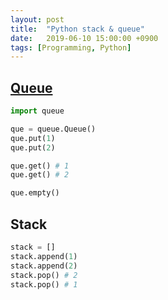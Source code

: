 ```yaml
---
layout: post
title:  "Python stack & queue"
date:   2019-06-10 15:00:00 +0900
tags: [Programming, Python]
---
```



## [Queue](https://docs.python.org/3.7/library/queue.html#module-queue)

```python
import queue

que = queue.Queue()
que.put(1)
que.put(2)

que.get() # 1
que.get() # 2

que.empty()

```

## Stack

```python
stack = []
stack.append(1)
stack.append(2)
stack.pop() # 2
stack.pop() # 1
```
